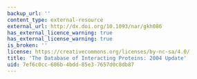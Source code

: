 ```yaml
---
backup_url: ''
content_type: external-resource
external_url: http://dx.doi.org/10.1093/nar/gkh086
has_external_licence_warning: true
has_external_license_warning: true
is_broken: ''
license: https://creativecommons.org/licenses/by-nc-sa/4.0/
title: 'The Database of Interacting Proteins: 2004 Update'
uid: 7ef6c0cc-686b-4bdd-85e3-7657d0c8db87
---
```

